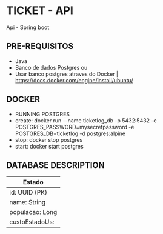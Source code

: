# TICKET - API
Api - Spring boot

## PRE-REQUISITOS
- Java
- Banco de dados Postgres ou 
- Usar banco postgres atraves do Docker | https://docs.docker.com/engine/install/ubuntu/ 

## DOCKER
- RUNNING POSTGRES
- create:
docker run --name ticketlog_db -p 5432:5432 -e POSTGRES_PASSWORD=mysecretpassword -e POSTGRES_DB=ticketlog -d postgres:alpine
- stop:
docker stop postgres
- start:
docker start postgres

## DATABASE DESCRIPTION

|       Estado          |
|--------------------   |
|id: UUID (PK)          |
|name: String           |
|populacao: Long        |
|custoEstadoUs:         |

